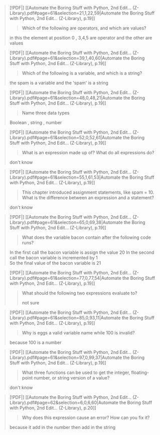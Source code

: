 


> [!PDF|] [[Automate the Boring Stuff with Python, 2nd Edit... (Z-Library).pdf#page=61&selection=21,1,22,59|Automate the Boring Stuff with Python, 2nd Edit... (Z-Library), p.19]]
> > Which of the following are operators, and which are values?
> 
>  in this the element at position  0 , 3,4,5  are operator and the other are values 

> [!PDF|] [[Automate the Boring Stuff with Python, 2nd Edit... (Z-Library).pdf#page=61&selection=39,1,40,60|Automate the Boring Stuff with Python, 2nd Edit... (Z-Library), p.19]]
> > Which of the following is a variable, and which is a string?
> 
> the spam is  a variable and the 'spam' is a string 


> [!PDF|] [[Automate the Boring Stuff with Python, 2nd Edit... (Z-Library).pdf#page=61&selection=48,0,48,21|Automate the Boring Stuff with Python, 2nd Edit... (Z-Library), p.19]]
> > Name three data types
> 
> Boolean ,  string , number 

> [!PDF|] [[Automate the Boring Stuff with Python, 2nd Edit... (Z-Library).pdf#page=61&selection=52,0,52,61|Automate the Boring Stuff with Python, 2nd Edit... (Z-Library), p.19]]
> > What is an expression made up of? What do all expressions do?
> 
> don't know  


> [!PDF|] [[Automate the Boring Stuff with Python, 2nd Edit... (Z-Library).pdf#page=61&selection=55,1,61,53|Automate the Boring Stuff with Python, 2nd Edit... (Z-Library), p.19]]
> > This chapter introduced assignment statements, like spam = 10. What is the difference between an expression and a statement?
> 
> don't know 


> [!PDF|] [[Automate the Boring Stuff with Python, 2nd Edit... (Z-Library).pdf#page=61&selection=65,0,69,38|Automate the Boring Stuff with Python, 2nd Edit... (Z-Library), p.19]]
> > What does the variable bacon contain after the following code runs?
> 
> In the first  call the bacon variable is assign the value 20 
> In the second call the bacon variable is incremented by 1  
> So the final value of the bacon variable is 21 


> [!PDF|] [[Automate the Boring Stuff with Python, 2nd Edit... (Z-Library).pdf#page=61&selection=77,0,77,54|Automate the Boring Stuff with Python, 2nd Edit... (Z-Library), p.19]]
> > What should the following two expressions evaluate to?
> > 
> > not sure 

> [!PDF|] [[Automate the Boring Stuff with Python, 2nd Edit... (Z-Library).pdf#page=61&selection=85,0,93,11|Automate the Boring Stuff with Python, 2nd Edit... (Z-Library), p.19]]
> > Why is eggs a valid variable name while 100 is invalid?
> 
> because 100 is a number 

> [!PDF|] [[Automate the Boring Stuff with Python, 2nd Edit... (Z-Library).pdf#page=61&selection=97,0,99,37|Automate the Boring Stuff with Python, 2nd Edit... (Z-Library), p.19]]
> > What three functions can be used to get the integer, floating-point number, or string version of a value?
> 
> don't know 


> [!PDF|] [[Automate the Boring Stuff with Python, 2nd Edit... (Z-Library).pdf#page=62&selection=6,0,6,60|Automate the Boring Stuff with Python, 2nd Edit... (Z-Library), p.20]]
> > Why does this expression cause an error? How can you fix it?
> 
> because it  add in the number then add in the string 
>
